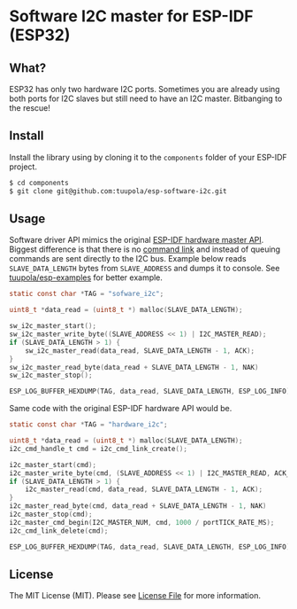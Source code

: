 #  Software I2C master for ESP-IDF (ESP32)

## What?

ESP32 has only two hardware I2C ports. Sometimes you are already using both ports for I2C slaves but still need to have an I2C master. Bitbanging to the rescue!

## Install

Install the library using by cloning it to the `components` folder of your ESP-IDF project.

``` bash
$ cd components
$ git clone git@github.com:tuupola/esp-software-i2c.git
```

## Usage

Software driver API mimics the original [ESP-IDF hardware master API](https://esp-idf.readthedocs.io/en/latest/api-reference/peripherals/i2c.html#i2c-api-master-mode). Biggest difference is that there is no [command link](https://esp-idf.readthedocs.io/en/latest/api-reference/peripherals/i2c.html#_CPPv219i2c_cmd_link_createv) and instead of queuing commands are sent directly to the I2C bus. Example below reads `SLAVE_DATA_LENGTH` bytes from `SLAVE_ADDRESS` and dumps it to console. See [tuupola/esp-examples](https://github.com/tuupola/esp-examples/tree/master/008-i2c-sw-master) for better example.

```c
static const char *TAG = "sofware_i2c";

uint8_t *data_read = (uint8_t *) malloc(SLAVE_DATA_LENGTH);

sw_i2c_master_start();
sw_i2c_master_write_byte((SLAVE_ADDRESS << 1) | I2C_MASTER_READ);
if (SLAVE_DATA_LENGTH > 1) {
    sw_i2c_master_read(data_read, SLAVE_DATA_LENGTH - 1, ACK);
}
sw_i2c_master_read_byte(data_read + SLAVE_DATA_LENGTH - 1, NAK)
sw_i2c_master_stop();

ESP_LOG_BUFFER_HEXDUMP(TAG, data_read, SLAVE_DATA_LENGTH, ESP_LOG_INFO);}
```

Same code with the original ESP-IDF hardware API would be.

```c
static const char *TAG = "hardware_i2c";

uint8_t *data_read = (uint8_t *) malloc(SLAVE_DATA_LENGTH);
i2c_cmd_handle_t cmd = i2c_cmd_link_create();

i2c_master_start(cmd);
i2c_master_write_byte(cmd, (SLAVE_ADDRESS << 1) | I2C_MASTER_READ, ACK_CHECK_ENABLE);
if (SLAVE_DATA_LENGTH > 1) {
    i2c_master_read(cmd, data_read, SLAVE_DATA_LENGTH - 1, ACK);
}
i2c_master_read_byte(cmd, data_read + SLAVE_DATA_LENGTH - 1, NAK)
i2c_master_stop(cmd);
i2c_master_cmd_begin(I2C_MASTER_NUM, cmd, 1000 / portTICK_RATE_MS);
i2c_cmd_link_delete(cmd);

ESP_LOG_BUFFER_HEXDUMP(TAG, data_read, SLAVE_DATA_LENGTH, ESP_LOG_INFO);
```

## License

The MIT License (MIT). Please see [License File](LICENSE.txt) for more information.
